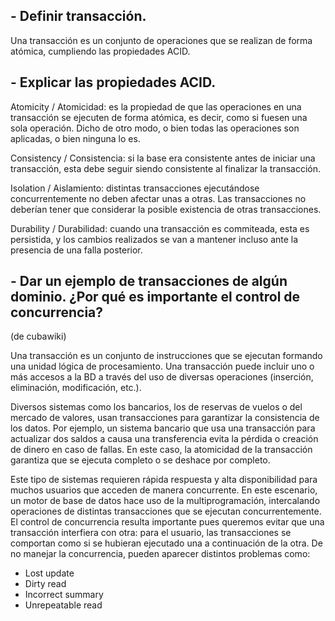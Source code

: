 ## - Definir transacción.

Una transacción es un conjunto de operaciones que se realizan de forma atómica, cumpliendo las propiedades ACID.

## - Explicar las propiedades ACID.

Atomicity / Atomicidad: es la propiedad de que las operaciones en una transacción se ejecuten de forma atómica, es decir, como si fuesen una sola operación. Dicho de otro modo, o bien todas las operaciones son aplicadas, o bien ninguna lo es.

Consistency / Consistencia: si la base era consistente antes de iniciar una transacción, esta debe seguir siendo consistente al finalizar la transacción.

Isolation / Aislamiento: distintas transacciones ejecutándose concurrentemente no deben afectar unas a otras. Las transacciones no deberían tener que considerar la posible existencia de otras transacciones.

Durability / Durabilidad: cuando una transacción es commiteada, esta es persistida, y los cambios realizados se van a mantener incluso ante la presencia de una falla posterior.

## - Dar un ejemplo de transacciones de algún dominio. ¿Por qué es importante el control de concurrencia?

(de cubawiki)

Una transacción es un conjunto de instrucciones que se ejecutan formando una unidad lógica de procesamiento. Una transacción puede incluir uno o más accesos a la BD a través del uso de diversas operaciones (inserción, eliminación, modificación, etc.).

Diversos sistemas como los bancarios, los de reservas de vuelos o del mercado de valores, usan transacciones para garantizar la consistencia de los datos. Por ejemplo, un sistema bancario que usa una transacción para actualizar dos saldos a causa una transferencia evita la pérdida o creación de dinero en caso de fallas. En este caso, la atomicidad de la transacción garantiza que se ejecuta completo o se deshace por completo.

Este tipo de sistemas requieren rápida respuesta y alta disponibilidad para muchos usuarios que acceden de manera concurrente. En este escenario, un motor de base de datos hace uso de la multiprogramación, intercalando operaciones de distintas transacciones que se ejecutan concurrentemente. El control de concurrencia resulta importante pues queremos evitar que una transacción interfiera con otra: para el usuario, las transacciones se comportan como si se hubieran ejecutado una a continuación de la otra. De no manejar la concurrencia, pueden aparecer distintos problemas como:

- Lost update
- Dirty read
- Incorrect summary
- Unrepeatable read